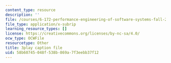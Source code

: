 ```yaml
---
content_type: resource
description: ''
file: /courses/6-172-performance-engineering-of-software-systems-fall-2018/58b60745048f538b869a7f3eebb37f12_o7h_sYMk_oc.vtt
file_type: application/x-subrip
learning_resource_types: []
license: https://creativecommons.org/licenses/by-nc-sa/4.0/
ocw_type: OCWFile
resourcetype: Other
title: 3play caption file
uid: 58b60745-048f-538b-869a-7f3eebb37f12
---
```

